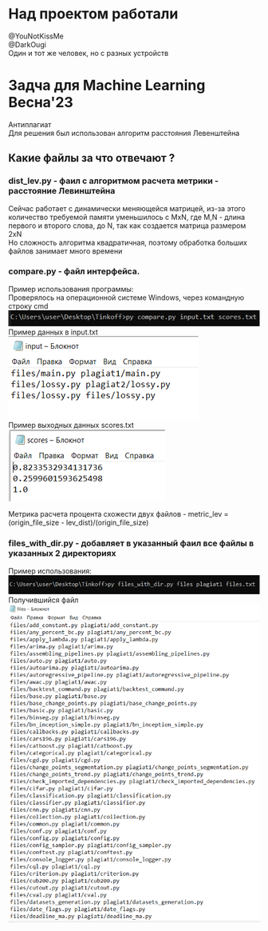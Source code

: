 # Над проектом работали
@YouNotKissMe  
@DarkOugi  
Один и тот же человек, но с разных устройств

# Задча для Machine Learning Весна'23
Антиплагиат  
Для решения был использован алгоритм расстояния Левенштейна
## Какие файлы за что отвечают ?

### dist_lev.py - фаил с алгоритмом расчета метрики - расстояние Левинштейна
Сейчас работает с динамически меняющейся матрицей, из-за этого количество 
требуемой памяти уменьшилось с MxN, где M,N - длина первого и второго слова, до N, 
так как создается матрица размером 2xN  
Но сложность алгоритма квадратичная, поэтому обработка больших файлов занимает много времени

### compare.py - файл интерфейса.
Пример использования программы:  
Проверялось на операционной системе Windows, через командную строку cmd  
![изображение с примером запуска скрипта](/pic/img.png)  
Пример данных в input.txt  
![изображение с примером файла, хранящего список файлов к проверки](/pic/img_1.png)  
Пример выходных данных scores.txt  
![изображение с примером файла, хранящего результаты работы алгоритма](/pic/img_2.png) 

Метрика расчета процента схожести двух файлов - 
metric_lev = (origin_file_size - lev_dist)/(origin_file_size)
### files_with_dir.py - добавляет в указанный фаил все файлы в указанных 2 директориях 
Пример использования:    
![изображение с использованием скрипта в командной строке](/pic/img_3.png)  
Получившийся файл  
![изображение с файлом files, в котором хранятся все файлы папок  files plagiat1](pic/img_4.png)
